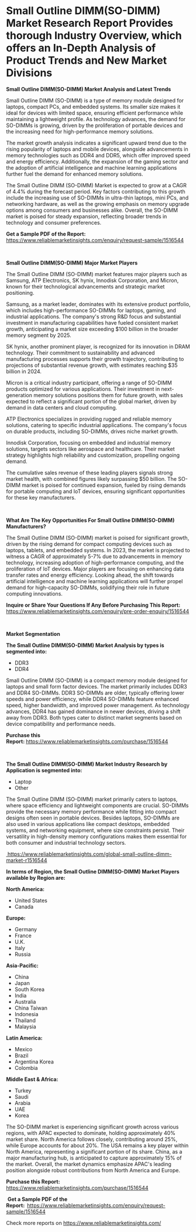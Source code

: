 <p><h1>Small Outline DIMM(SO-DIMM) Market Research Report Provides thorough Industry Overview, which offers an In-Depth Analysis of Product Trends and New Market Divisions</h1></p><p><strong>Small Outline DIMM(SO-DIMM) Market Analysis and Latest Trends</strong></p>
<p><p>Small Outline DIMM (SO-DIMM) is a type of memory module designed for laptops, compact PCs, and embedded systems. Its smaller size makes it ideal for devices with limited space, ensuring efficient performance while maintaining a lightweight profile. As technology advances, the demand for SO-DIMMs is growing, driven by the proliferation of portable devices and the increasing need for high-performance memory solutions.</p><p>The market growth analysis indicates a significant upward trend due to the rising popularity of laptops and mobile devices, alongside advancements in memory technologies such as DDR4 and DDR5, which offer improved speed and energy efficiency. Additionally, the expansion of the gaming sector and the adoption of artificial intelligence and machine learning applications further fuel the demand for enhanced memory solutions.</p><p>The Small Outline DIMM (SO-DIMM) Market is expected to grow at a CAGR of 4.4% during the forecast period. Key factors contributing to this growth include the increasing use of SO-DIMMs in ultra-thin laptops, mini PCs, and networking hardware, as well as the growing emphasis on memory upgrade options among consumers and businesses alike. Overall, the SO-DIMM market is poised for steady expansion, reflecting broader trends in technology and consumer preferences.</p></p>
<p><strong>Get a Sample PDF of the Report:&nbsp;</strong> <a href="https://www.reliablemarketinsights.com/enquiry/request-sample/1516544?utm_campaign=2010&utm_medium=2&utm_source=Github&utm_content=ia&utm_term=05022025&utm_id=small-outline-dimmso-dimm">https://www.reliablemarketinsights.com/enquiry/request-sample/1516544</a></p>
<p>&nbsp;</p>
<p><strong>Small Outline DIMM(SO-DIMM) Major Market Players</strong></p>
<p><p>The Small Outline DIMM (SO-DIMM) market features major players such as Samsung, ATP Electronics, SK hynix, Innodisk Corporation, and Micron, known for their technological advancements and strategic market positioning. </p><p>Samsung, as a market leader, dominates with its extensive product portfolio, which includes high-performance SO-DIMMs for laptops, gaming, and industrial applications. The company's strong R&D focus and substantial investment in manufacturing capabilities have fueled consistent market growth, anticipating a market size exceeding $100 billion in the broader memory segment by 2025.</p><p>SK hynix, another prominent player, is recognized for its innovation in DRAM technology. Their commitment to sustainability and advanced manufacturing processes supports their growth trajectory, contributing to projections of substantial revenue growth, with estimates reaching $35 billion in 2024. </p><p>Micron is a critical industry participant, offering a range of SO-DIMM products optimized for various applications. Their investment in next-generation memory solutions positions them for future growth, with sales expected to reflect a significant portion of the global market, driven by demand in data centers and cloud computing.</p><p>ATP Electronics specializes in providing rugged and reliable memory solutions, catering to specific industrial applications. The company's focus on durable products, including SO-DIMMs, drives niche market growth.</p><p>Innodisk Corporation, focusing on embedded and industrial memory solutions, targets sectors like aerospace and healthcare. Their market strategy highlights high reliability and customization, propelling ongoing demand.</p><p>The cumulative sales revenue of these leading players signals strong market health, with combined figures likely surpassing $50 billion. The SO-DIMM market is poised for continued expansion, fueled by rising demands for portable computing and IoT devices, ensuring significant opportunities for these key manufacturers.</p></p>
<p>&nbsp;</p>
<p><strong>What Are The Key Opportunities For Small Outline DIMM(SO-DIMM) Manufacturers?</strong></p>
<p><p>The Small Outline DIMM (SO-DIMM) market is poised for significant growth, driven by the rising demand for compact computing devices such as laptops, tablets, and embedded systems. In 2023, the market is projected to witness a CAGR of approximately 5-7% due to advancements in memory technology, increasing adoption of high-performance computing, and the proliferation of IoT devices. Major players are focusing on enhancing data transfer rates and energy efficiency. Looking ahead, the shift towards artificial intelligence and machine learning applications will further propel demand for high-capacity SO-DIMMs, solidifying their role in future computing innovations.</p></p>
<p><strong>Inquire or Share Your Questions If Any Before Purchasing This Report:</strong> <a href="https://www.reliablemarketinsights.com/enquiry/pre-order-enquiry/1516544?utm_campaign=2010&utm_medium=2&utm_source=Github&utm_content=ia&utm_term=05022025&utm_id=small-outline-dimmso-dimm">https://www.reliablemarketinsights.com/enquiry/pre-order-enquiry/1516544</a></p>
<p>&nbsp;</p>
<p><strong>Market Segmentation</strong></p>
<p><strong>The Small Outline DIMM(SO-DIMM) Market Analysis by types is segmented into:</strong></p>
<p><ul><li>DDR3</li><li>DDR4</li></ul></p>
<p><p>Small Outline DIMM (SO-DIMM) is a compact memory module designed for laptops and small form factor devices. The market primarily includes DDR3 and DDR4 SO-DIMMs. DDR3 SO-DIMMs are older, typically offering lower speeds and power efficiency, while DDR4 SO-DIMMs feature enhanced speed, higher bandwidth, and improved power management. As technology advances, DDR4 has gained dominance in newer devices, driving a shift away from DDR3. Both types cater to distinct market segments based on device compatibility and performance needs.</p></p>
<p><strong>Purchase this Report:&nbsp;</strong><a href="https://www.reliablemarketinsights.com/purchase/1516544?utm_campaign=2010&utm_medium=2&utm_source=Github&utm_content=ia&utm_term=05022025&utm_id=small-outline-dimmso-dimm">https://www.reliablemarketinsights.com/purchase/1516544</a></p>
<p>&nbsp;</p>
<p><strong>The Small Outline DIMM(SO-DIMM) Market Industry Research by Application is segmented into:</strong></p>
<p><ul><li>Laptop</li><li>Other</li></ul></p>
<p><p>The Small Outline DIMM (SO-DIMM) market primarily caters to laptops, where space efficiency and lightweight components are crucial. SO-DIMMs provide the necessary memory performance while fitting into compact designs often seen in portable devices. Besides laptops, SO-DIMMs are also used in various applications like compact desktops, embedded systems, and networking equipment, where size constraints persist. Their versatility in high-density memory configurations makes them essential for both consumer and industrial technology sectors.</p></p>
<p><a href="https://www.reliablemarketinsights.com/global-small-outline-dimm-market-r1516544?utm_campaign=2010&utm_medium=2&utm_source=Github&utm_content=ia&utm_term=05022025&utm_id=small-outline-dimmso-dimm">&nbsp;https://www.reliablemarketinsights.com/global-small-outline-dimm-market-r1516544</a></p>
<p><strong>In terms of Region, the Small Outline DIMM(SO-DIMM) Market Players available by Region are:</strong></p>
<p>
    <p> <strong> North America: </strong>
        <ul>
            <li>United States</li>
            <li>Canada</li>
        </ul>
        </p> 
    <p> <strong> Europe: </strong>
        <ul>
            <li>Germany</li>
            <li>France</li>
            <li>U.K.</li>
            <li>Italy</li>
            <li>Russia</li>
        </ul>
        </p> 
    <p> <strong> Asia-Pacific: </strong>
        <ul>
            <li>China</li>
            <li>Japan</li>
            <li>South Korea</li>
            <li>India</li>
            <li>Australia</li>
            <li>China Taiwan</li>
            <li>Indonesia</li>
            <li>Thailand</li>
            <li>Malaysia</li>
        </ul>
        </p> 
    <p> <strong> Latin America: </strong>
        <ul>
            <li>Mexico</li>
            <li>Brazil</li>
            <li>Argentina Korea</li>
            <li>Colombia</li>
        </ul>
        </p> 
    <p> <strong> Middle East & Africa: </strong>
        <ul>
            <li>Turkey</li>
            <li>Saudi</li>
            <li>Arabia</li>
            <li>UAE</li>
            <li>Korea</li>
        </ul>
    </p>
    </p>
<p><p>The SO-DIMM market is experiencing significant growth across various regions, with APAC expected to dominate, holding approximately 40% market share. North America follows closely, contributing around 25%, while Europe accounts for about 20%. The USA remains a key player within North America, representing a significant portion of its share. China, as a major manufacturing hub, is anticipated to capture approximately 15% of the market. Overall, the market dynamics emphasize APAC's leading position alongside robust contributions from North America and Europe.</p></p>
<p><strong>Purchase this Report: </strong><a href="https://www.reliablemarketinsights.com/purchase/1516544?utm_campaign=2010&utm_medium=2&utm_source=Github&utm_content=ia&utm_term=05022025&utm_id=small-outline-dimmso-dimm">https://www.reliablemarketinsights.com/purchase/1516544</a></p>
<p>&nbsp;<strong>Get a Sample PDF of the Report:&nbsp;&nbsp;</strong><a href="https://www.reliablemarketinsights.com/enquiry/request-sample/1516544?utm_campaign=2010&utm_medium=2&utm_source=Github&utm_content=ia&utm_term=05022025&utm_id=small-outline-dimmso-dimm">https://www.reliablemarketinsights.com/enquiry/request-sample/1516544</a></p>
<p><strong></strong></p>
<p>Check more reports on <a href="https://www.reliablemarketinsights.com/?utm_campaign=2010&utm_medium=2&utm_source=Github&utm_content=ia&utm_term=05022025&utm_id=small-outline-dimmso-dimm">https://www.reliablemarketinsights.com/</a></p>